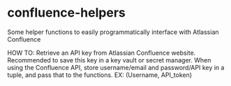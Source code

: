 # confluence-helpers
Some helper functions to easily programmatically interface with Atlassian Confluence 


HOW TO:
Retrieve an API key from Atlassian Confluence website.
Recommended to save this key in a key vault or secret manager.
When using the Confluence API, store username/email and password/API key in a tuple, and pass that to the functions.
EX: (Username, API_token)
